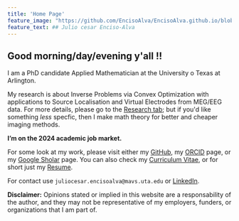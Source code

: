 ```yaml
---
title: 'Home Page'
feature_image: "https://github.com/EncisoAlva/EncisoAlva.github.io/blob/main/img/banner_TB.jpg?raw=true"
feature_text: ## Julio cesar Enciso-Alva
---
```


## Good morning/day/evening y'all !!

I am a PhD candidate Applied Mathematician at the University o Texas at Arlington.

My research is about Inverse Problems via Convex Optimization with applications to Source Localisation and Virtual Electrodes from MEG/EEG data. 
For  more details, please go to the [Research tab](research.md); but
if you'd like something _less_ specfic, then I make math theory for better and cheaper imaging methods.

**I’m on the 2024 academic job market.**

For some look at my work, please visit either my [GitHub](https://github.com/EncisoAlva), my [ORCID](https://orcid.org/0000-0002-8315-6849) page, or my [Google Sholar](https://scholar.google.com/citations?hl=en&user=qqw6kegAAAAJ) page.
You can also check my [Curriculum Vitae](/files/EncisoAlva_CV), or for short just my [Resume](/files/EncisoAlva_resume).

For contact use `juliocesar.encisoalva@mavs.uta.edu` or [LinkedIn](https://www.linkedin.com/in/julio-enciso-alva/).

**Disclaimer:** Opinions stated or implied in this website are a responsability of the author, and they may not be representative of my employers, funders, or organizations that I am part of.